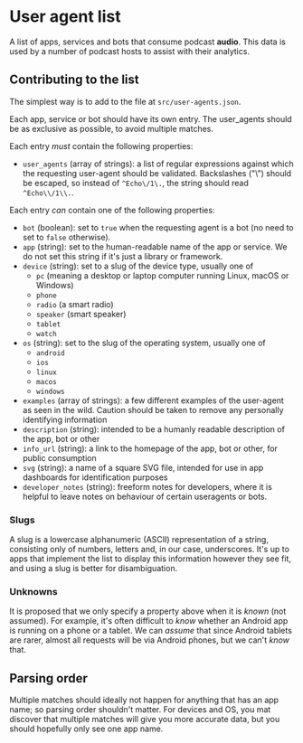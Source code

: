 # User agent list

A list of apps, services and bots that consume podcast **audio**. This data is used by a number of podcast hosts to assist with their analytics.

## Contributing to the list

The simplest way is to add to the file at `src/user-agents.json`.

Each app, service or bot should have its own entry. The user_agents should be as exclusive as possible, to avoid multiple matches.

Each entry _must_ contain the following properties:

* `user_agents` (array of strings): a list of regular expressions against which the requesting user-agent
should be validated. Backslashes ("\\") should be escaped, so instead of `^Echo\/1\.`, the string should read `^Echo\\/1\\.`.

Each entry _can_ contain one of the following properties:

* `bot` (boolean): set to `true` when the requesting agent is a bot (no need to set to `false` otherwise).
* `app` (string): set to the human-readable name of the app or service. We do not set this string if it's just a library or framework.
* `device` (string): set to a slug of the device type, usually one of
  * `pc` (meaning a desktop or laptop computer running Linux, macOS or Windows)
  * `phone`
  * `radio` (a smart radio)
  * `speaker` (smart speaker)
  * `tablet`
  * `watch`
* `os` (string): set to the slug of the operating system, usually one of
  * `android`
  * `ios`
  * `linux`
  * `macos`
  * `windows`
* `examples` (array of strings): a few different examples of the user-agent as seen in the wild. Caution should be taken to remove any personally identifying information
* `description` (string): intended to be a humanly readable description of the app, bot or other
* `info_url` (string): a link to the homepage of the app, bot or other, for public consumption
* `svg` (string): a name of a square SVG file, intended for use in app dashboards for identification purposes
* `developer_notes` (string): freeform notes for developers, where it is helpful to leave notes on behaviour of certain useragents or bots.

### Slugs

A slug is a lowercase alphanumeric (ASCII) representation of a string, consisting only of numbers,
letters and, in our case, underscores. It's up to apps that implement the list to display this information
however they see fit, and using a slug is better for disambiguation.

### Unknowns

It is proposed that we only specify a property above when it is _known_ (not assumed). For example, it's often
difficult to _know_ whether an Android app is running on a phone or a tablet. We can _assume_ that since
Android tablets are rarer, almost all requests will be via Android phones, but we can't _know_ that.

## Parsing order

Multiple matches should ideally not happen for anything that has an app name; so parsing order shouldn't matter. For devices and OS, you mat discover that multiple matches will give you more accurate data, but you should hopefully only see one app name.
